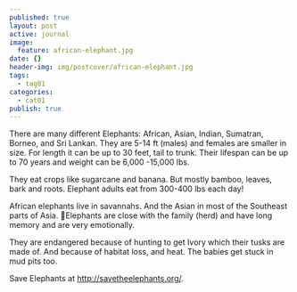 ```yaml
---
published: true
layout: post
active: journal
image:
  feature: african-elephant.jpg
date: {}
header-img: img/postcover/african-elephant.jpg
tags:
  - tag01
categories:
  - cat01
publish: true
---
```

There are many different Elephants: African, Asian, Indian, Sumatran, Borneo, and Sri Lankan.  They are 5-14 ft (males) and females are smaller in size. For length it can be up to 30 feet, tail to trunk.  Their lifespan can be up to 70 years and weight can be 6,000 -15,000 lbs.

They eat crops like sugarcane and banana. But mostly bamboo, leaves, bark and roots.  Elephant adults eat from 300-400 lbs each day!

African elephants live in savannahs.  And the Asian in most of the Southeast parts of Asia.  Elephants are close with the family (herd) and have long memory and are very emotionally.

They are endangered because of hunting to get Ivory which their tusks are made of.  And because of habitat loss, and heat.  The babies get stuck in mud pits too.

Save Elephants at <http://savetheelephants.org/>.
